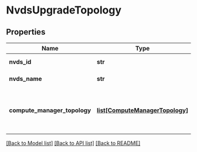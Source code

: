 # NvdsUpgradeTopology

## Properties
Name | Type | Description | Notes
------------ | ------------- | ------------- | -------------
**nvds_id** | **str** | Identifier for a NVDS | 
**nvds_name** | **str** | Name of a NVDS | 
**compute_manager_topology** | [**list[ComputeManagerTopology]**](ComputeManagerTopology.md) | All resultant VDS mapping for a NVDS after the migration | 

[[Back to Model list]](../README.md#documentation-for-models) [[Back to API list]](../README.md#documentation-for-api-endpoints) [[Back to README]](../README.md)

